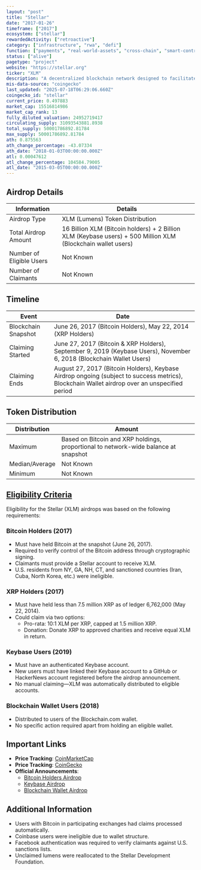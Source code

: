 ```yaml
---
layout: "post"
title: "Stellar"
date: "2017-01-26"
timeframe: ["2017"]
ecosystem: ["stellar"]
rewardedActivity: ["retroactive"]
category: ["infrastructure", "rwa", "defi"]
function: ["payments", "real-world-assets", "cross-chain", "smart-contract-platform"]
status: ["alive"]
pagetype: "project"
website: "https://stellar.org"
ticker: "XLM"
description: "A decentralized blockchain network designed to facilitate fast and low-cost cross-border transactions, with a focus on financial inclusion."
mis-data-source: "coingecko"
last_updated: "2025-07-18T06:29:06.660Z"
coingecko_id: "stellar"
current_price: 0.497883
market_cap: 15516814986
market_cap_rank: 13
fully_diluted_valuation: 24952719417
circulating_supply: 31093543881.8938
total_supply: 50001786892.81784
max_supply: 50001786892.81784
ath: 0.875563
ath_change_percentage: -43.07334
ath_date: "2018-01-03T00:00:00.000Z"
atl: 0.00047612
atl_change_percentage: 104584.79005
atl_date: "2015-03-05T00:00:00.000Z"
---
```


## Airdrop Details

| Information              | Details                                                                                                      |
| ------------------------ | ------------------------------------------------------------------------------------------------------------ |
| Airdrop Type             | XLM (Lumens) Token Distribution                                                                              |
| Total Airdrop Amount     | 16 Billion XLM (Bitcoin holders) + 2 Billion XLM (Keybase users) + 500 Million XLM (Blockchain wallet users) |
| Number of Eligible Users | Not Known                                                                                                    |
| Number of Claimants      | Not Known                                                                                                    |

## Timeline

| Event               | Date                                                                                                                                          |
| ------------------- | --------------------------------------------------------------------------------------------------------------------------------------------- |
| Blockchain Snapshot | June 26, 2017 (Bitcoin Holders), May 22, 2014 (XRP Holders)                                                                                   |
| Claiming Started    | June 27, 2017 (Bitcoin & XRP Holders), September 9, 2019 (Keybase Users), November 6, 2018 (Blockchain Wallet Users)                          |
| Claiming Ends       | August 27, 2017 (Bitcoin Holders), Keybase Airdrop ongoing (subject to success metrics), Blockchain Wallet airdrop over an unspecified period |

## Token Distribution

| Distribution   | Amount                                                                              |
| -------------- | ----------------------------------------------------------------------------------- |
| Maximum        | Based on Bitcoin and XRP holdings, proportional to network-wide balance at snapshot |
| Median/Average | Not Known                                                                           |
| Minimum        | Not Known                                                                           |

## [Eligibility Criteria](https://stellar.org)

Eligibility for the Stellar (XLM) airdrops was based on the following requirements:

### Bitcoin Holders (2017)
- Must have held Bitcoin at the snapshot (June 26, 2017).
- Required to verify control of the Bitcoin address through cryptographic signing.
- Claimants must provide a Stellar account to receive XLM.
- U.S. residents from NY, GA, NH, CT, and sanctioned countries (Iran, Cuba, North Korea, etc.) were ineligible.

### XRP Holders (2017)
- Must have held less than 7.5 million XRP as of ledger 6,762,000 (May 22, 2014).
- Could claim via two options:
  - Pro-rata: 10:1 XLM per XRP, capped at 1.5 million XRP.
  - Donation: Donate XRP to approved charities and receive equal XLM in return.

### Keybase Users (2019)
- Must have an authenticated Keybase account.
- New users must have linked their Keybase account to a GitHub or HackerNews account registered before the airdrop announcement.
- No manual claiming—XLM was automatically distributed to eligible accounts.

### Blockchain Wallet Users (2018)
- Distributed to users of the Blockchain.com wallet.
- No specific action required apart from holding an eligible wallet.

## Important Links

- **Price Tracking**: [CoinMarketCap](https://coinmarketcap.com/currencies/stellar/)
- **Price Tracking**: [CoinGecko](https://www.coingecko.com/en/coins/stellar)
- **Official Announcements**:
  - [Bitcoin Holders Airdrop](https://stellar.org/blog/foundation-news/bitcoin-claim-lumens-2)
  - [Keybase Airdrop](https://stellar.org/blog/foundation-news/keybase-stellar-lumens-spacedrop)
  - [Blockchain Wallet Airdrop](https://stellar.org/blog/foundation-news/bringing-lumens-to-millions)

## Additional Information

- Users with Bitcoin in participating exchanges had claims processed automatically.
- Coinbase users were ineligible due to wallet structure.
- Facebook authentication was required to verify claimants against U.S. sanctions lists.
- Unclaimed lumens were reallocated to the Stellar Development Foundation.